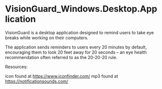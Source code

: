 # VisionGuard_Windows.Desktop.Application
VisionGuard is a desktop application designed to remind users to take eye breaks while working on their computers. 

The application sends reminders to users every 20 minutes by default, encouraging them to look 20 feet away for 20 seconds – an eye health recommendation often referred to as the 20-20-20 rule.

Resources: 

icon found at https://www.iconfinder.com/
mp3 found at https://notificationsounds.com/
